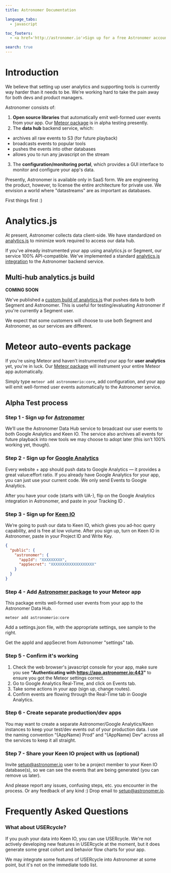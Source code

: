 ```yaml
---
title: Astronomer Documentation

language_tabs:
  - javascript

toc_footers:
  - <a href='http://astronomer.io'>Sign up for a free Astronomer account</a>

search: true
---
```


# Introduction

We believe that setting up user analytics and supporting tools is currently way
harder than it needs to be. We're working hard to take the pain away for
both devs and product managers.

Astronomer consists of:

1. **Open source libraries** that automatically emit well-formed user events
from your app. Our [Meteor package](https://atmospherejs.com/astronomerio/core)
is in alpha testing presently.
2. The **data hub** backend service, which:
  * archives all raw events to S3 (for future playback)
  * broadcasts events to popular tools
  * pushes the events into other databases
  * allows you to run any javascript on the stream
3. The **configuration/monitoring portal**, which provides a GUI interface to monitor and configure your app's data.

Presently, Astronomer is available only in SaaS form. We are engineering the
product, however, to license the entire architecture for private use. We
envision a world where "datastreams" are as important as databases.

First things first :)

# Analytics.js

At present, Astronomer collects data client-side. We have standardized
on [analytics.js](https://github.com/segmentio/analytics.js) to minimize
work required to access our data hub.

If you've already instrumented your app
using analytics.js or Segment, our service 100% API-compatible.
We've implemented a standard
[analytics.js integration](https://github.com/astronomerio/analytics.js-integrations/blob/astronomer/lib/astronomer/index.js)
to the Astronomer backend service.

## Multi-hub analytics.js build

**COMING SOON**

We've published a [custom build of analytics.js]()
that pushes data to both Segment and Astronomer. This is useful for
testing/evaluating Astronomer if you're currently a Segment user.

We expect that some customers will choose to use both Segment and Astronomer,
as our services are different.

# Meteor auto-events package

If you're using Meteor and haven't instrumented your app for **user analytics** yet,
you're in luck. Our [Meteor package](https://atmospherejs.com/astronomerio/core)
will instrument your entire Meteor app automatically.

Simply type `meteor add astronomerio:core`, add configuration, and your app
will emit well-formed user events automatically to the Astronomer service.

## Alpha Test process

### Step 1 - Sign up for [Astronomer](https://app.astronomer.io/signup)

We’ll use the Astronomer Data Hub service to broadcast our user events to both Google Analytics and Keen IO. The service also archives all events for future playback into new tools we may choose to adopt later (this isn’t 100% working yet, though).

### Step 2 - Sign up for [Google Analytics](https://www.google.com/analytics/)

Every website + app should push data to Google Analytics — it provides a great value:effort ratio.
If you already have Google Analytics for your app, you can just use your current code. We only send
Events to Google Analytics.

After you have your code (starts with UA-), flip on the Google Analytics
integration in Astronomer, and paste in your Tracking ID .

### Step 3 - Sign up for [Keen IO](https://keen.io/signup?source=astronomer)

We’re going to push our data to Keen IO, which gives you ad-hoc query capability, and is free at low volume. After you sign up, turn on Keen IO in Astronomer, paste in your Project ID and Write Key.

``` json
{
  "public": {
    "astronomer": {
      "appId": "XXXXXXXXX",
      "appSecret": "XXXXXXXXXXXXXXXXXXX"
    }
  }
}
```

### Step 4 - Add [Astronomer package](https://atmospherejs.com/astronomerio/core) to your Meteor app

This package emits well-formed user events from your app to the Astronomer Data Hub.

`meteor add astronomerio:core`

Add a settings.json file, with the appropriate settings, see sample to the right.

Get the appId and appSecret from Astronomer "settings" tab.

### Step 5 - Confirm it's working

1. Check the web browser's javascript console for your app, make sure you see **"Authenticating with https://app.astronomer.io:443"** to ensure you got the Meteor settings correct.
2. Go to Google Analytics Real-Time, and click on Events tab.
3. Take some actions in your app (sign up, change routes).
4. Confirm events are flowing through the Real-Time tab in Google Analytics.

### Step 6 - Create separate production/dev apps

You may want to create a separate Astronomer/Google Analytics/Keen instances to keep your test/dev events out of your production data. I use the naming convention “{AppName} Prod” and “{AppName} Dev” across all the services to keep it all straight.

### Step 7 - Share your Keen IO project with us (optional)

Invite setup@astronomer.io user to be a project member to your Keen IO database(s), so we can see the events that are being generated (you can remove us later).

And please report any issues, confusing steps, etc. you encounter in the process. Or any feedback of any kind :) Drop email to [setup@astronomer.io](mailto:setup@astronomer.io).

# Frequently Asked Questions

### What about USERcycle?

If you push your data into Keen IO, you can use USERcycle. We're not actively
developing new features in USERcycle at the moment, but it does generate some
great cohort and behavior flow charts for your app.

We may integrate some features of USERcycle into Astronomer at some point,
but it's not on the immediate todo list.
